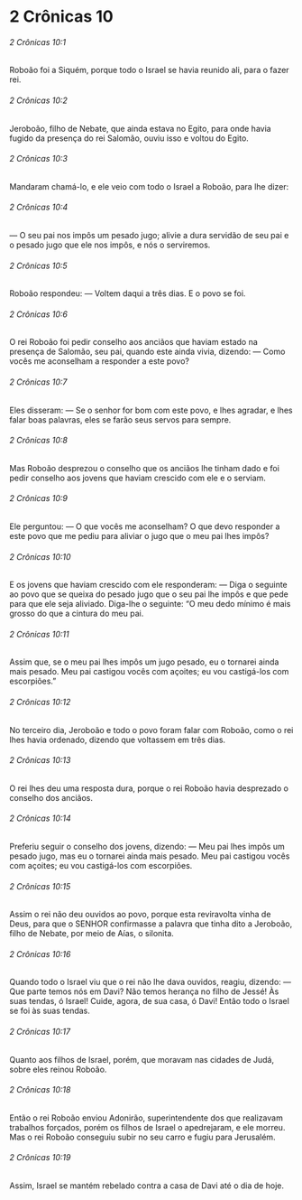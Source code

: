 # 2 Crônicas 10

###### 2 Crônicas 10:1

Roboão foi a Siquém, porque todo o Israel se havia reunido ali, para o fazer rei.

###### 2 Crônicas 10:2

Jeroboão, filho de Nebate, que ainda estava no Egito, para onde havia fugido da presença do rei Salomão, ouviu isso e voltou do Egito.

###### 2 Crônicas 10:3

Mandaram chamá-lo, e ele veio com todo o Israel a Roboão, para lhe dizer:

###### 2 Crônicas 10:4

— O seu pai nos impôs um pesado jugo; alivie a dura servidão de seu pai e o pesado jugo que ele nos impôs, e nós o serviremos.

###### 2 Crônicas 10:5

Roboão respondeu: — Voltem daqui a três dias. E o povo se foi.

###### 2 Crônicas 10:6

O rei Roboão foi pedir conselho aos anciãos que haviam estado na presença de Salomão, seu pai, quando este ainda vivia, dizendo: — Como vocês me aconselham a responder a este povo?

###### 2 Crônicas 10:7

Eles disseram: — Se o senhor for bom com este povo, e lhes agradar, e lhes falar boas palavras, eles se farão seus servos para sempre.

###### 2 Crônicas 10:8

Mas Roboão desprezou o conselho que os anciãos lhe tinham dado e foi pedir conselho aos jovens que haviam crescido com ele e o serviam.

###### 2 Crônicas 10:9

Ele perguntou: — O que vocês me aconselham? O que devo responder a este povo que me pediu para aliviar o jugo que o meu pai lhes impôs?

###### 2 Crônicas 10:10

E os jovens que haviam crescido com ele responderam: — Diga o seguinte ao povo que se queixa do pesado jugo que o seu pai lhe impôs e que pede para que ele seja aliviado. Diga-lhe o seguinte: “O meu dedo mínimo é mais grosso do que a cintura do meu pai.

###### 2 Crônicas 10:11

Assim que, se o meu pai lhes impôs um jugo pesado, eu o tornarei ainda mais pesado. Meu pai castigou vocês com açoites; eu vou castigá-los com escorpiões.”

###### 2 Crônicas 10:12

No terceiro dia, Jeroboão e todo o povo foram falar com Roboão, como o rei lhes havia ordenado, dizendo que voltassem em três dias.

###### 2 Crônicas 10:13

O rei lhes deu uma resposta dura, porque o rei Roboão havia desprezado o conselho dos anciãos.

###### 2 Crônicas 10:14

Preferiu seguir o conselho dos jovens, dizendo: — Meu pai lhes impôs um pesado jugo, mas eu o tornarei ainda mais pesado. Meu pai castigou vocês com açoites; eu vou castigá-los com escorpiões.

###### 2 Crônicas 10:15

Assim o rei não deu ouvidos ao povo, porque esta reviravolta vinha de Deus, para que o SENHOR confirmasse a palavra que tinha dito a Jeroboão, filho de Nebate, por meio de Aías, o silonita.

###### 2 Crônicas 10:16

Quando todo o Israel viu que o rei não lhe dava ouvidos, reagiu, dizendo: — Que parte temos nós em Davi? Não temos herança no filho de Jessé! Às suas tendas, ó Israel! Cuide, agora, de sua casa, ó Davi! Então todo o Israel se foi às suas tendas.

###### 2 Crônicas 10:17

Quanto aos filhos de Israel, porém, que moravam nas cidades de Judá, sobre eles reinou Roboão.

###### 2 Crônicas 10:18

Então o rei Roboão enviou Adonirão, superintendente dos que realizavam trabalhos forçados, porém os filhos de Israel o apedrejaram, e ele morreu. Mas o rei Roboão conseguiu subir no seu carro e fugiu para Jerusalém.

###### 2 Crônicas 10:19

Assim, Israel se mantém rebelado contra a casa de Davi até o dia de hoje.

